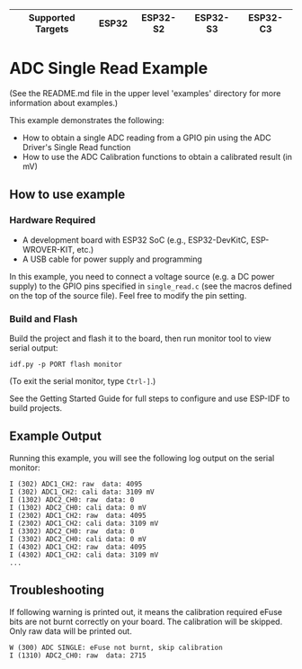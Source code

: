 | Supported Targets | ESP32 | ESP32-S2 | ESP32-S3 | ESP32-C3 |
| ----------------- | ----- | -------- | -------- | -------- |

# ADC Single Read Example

(See the README.md file in the upper level 'examples' directory for more information about examples.)

This example demonstrates the following:

- How to obtain a single ADC reading from a GPIO pin using the ADC Driver's Single Read function
- How to use the ADC Calibration functions to obtain a calibrated result (in mV)

## How to use example

### Hardware Required

* A development board with ESP32 SoC (e.g., ESP32-DevKitC, ESP-WROVER-KIT, etc.)
* A USB cable for power supply and programming

In this example, you need to connect a voltage source (e.g. a DC power supply) to the GPIO pins specified in `single_read.c` (see the macros defined on the top of the source file). Feel free to modify the pin setting.

### Build and Flash

Build the project and flash it to the board, then run monitor tool to view serial output:

```
idf.py -p PORT flash monitor
```

(To exit the serial monitor, type ``Ctrl-]``.)

See the Getting Started Guide for full steps to configure and use ESP-IDF to build projects.

## Example Output

Running this example, you will see the following log output on the serial monitor:

```
I (302) ADC1_CH2: raw  data: 4095
I (302) ADC1_CH2: cali data: 3109 mV
I (1302) ADC2_CH0: raw  data: 0
I (1302) ADC2_CH0: cali data: 0 mV
I (2302) ADC1_CH2: raw  data: 4095
I (2302) ADC1_CH2: cali data: 3109 mV
I (3302) ADC2_CH0: raw  data: 0
I (3302) ADC2_CH0: cali data: 0 mV
I (4302) ADC1_CH2: raw  data: 4095
I (4302) ADC1_CH2: cali data: 3109 mV
...
```

## Troubleshooting

If following warning is printed out, it means the calibration required eFuse bits are not burnt correctly on your board. The calibration will be skipped. Only raw data will be printed out.
```
W (300) ADC SINGLE: eFuse not burnt, skip calibration
I (1310) ADC2_CH0: raw  data: 2715
```
